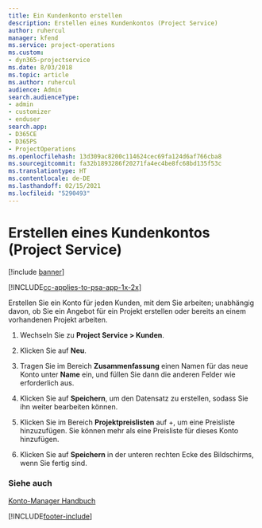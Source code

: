 ```yaml
---
title: Ein Kundenkonto erstellen
description: Erstellen eines Kundenkontos (Project Service)
author: ruhercul
manager: kfend
ms.service: project-operations
ms.custom:
- dyn365-projectservice
ms.date: 8/03/2018
ms.topic: article
ms.author: ruhercul
audience: Admin
search.audienceType:
- admin
- customizer
- enduser
search.app:
- D365CE
- D365PS
- ProjectOperations
ms.openlocfilehash: 13d309ac8200c114624cec69fa124d6af766cba8
ms.sourcegitcommit: fa32b1893286f20271fa4ec4be8fc68bd135f53c
ms.translationtype: HT
ms.contentlocale: de-DE
ms.lasthandoff: 02/15/2021
ms.locfileid: "5290493"
---
```

# <a name="create-a-customer-account-project-service"></a>Erstellen eines Kundenkontos (Project Service)

[!include [banner](../includes/psa-now-project-operations.md)]

[!INCLUDE[cc-applies-to-psa-app-1x-2x](../includes/cc-applies-to-psa-app-1x-2x.md)]

Erstellen Sie ein Konto für jeden Kunden, mit dem Sie arbeiten; unabhängig davon, ob Sie ein Angebot für ein Projekt erstellen oder bereits an einem vorhandenen Projekt arbeiten.  
  
1.  Wechseln Sie zu **Project Service > Kunden**.  
  
2.  Klicken Sie auf **Neu**.  
  
3.  Tragen Sie im Bereich **Zusammenfassung** einen Namen für das neue Konto unter **Name** ein, und füllen Sie dann die anderen Felder wie erforderlich aus.  
  
4.  Klicken Sie auf **Speichern**, um den Datensatz zu erstellen, sodass Sie ihn weiter bearbeiten können.  
  
5.  Klicken Sie im Bereich **Projektpreislisten** auf +, um eine Preisliste hinzuzufügen. Sie können mehr als eine Preisliste für dieses Konto hinzufügen.  
  
6.  Klicken Sie auf **Speichern** in der unteren rechten Ecke des Bildschirms, wenn Sie fertig sind.  
  
### <a name="see-also"></a>Siehe auch  
 [Konto-Manager Handbuch](../psa/account-manager-guide.md)


[!INCLUDE[footer-include](../includes/footer-banner.md)]
